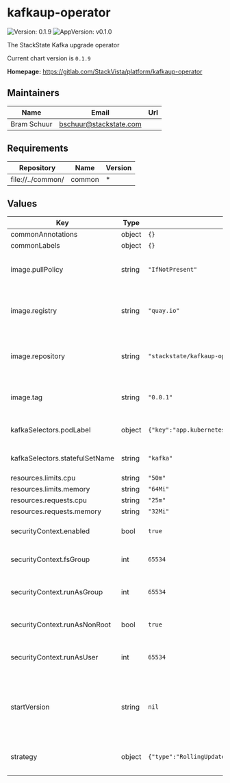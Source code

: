 # kafkaup-operator

![Version: 0.1.9](https://img.shields.io/badge/Version-0.1.9-informational?style=flat-square) ![AppVersion: v0.1.0](https://img.shields.io/badge/AppVersion-v0.1.0-informational?style=flat-square)

The StackState Kafka upgrade operator

Current chart version is `0.1.9`

**Homepage:** <https://gitlab.com/StackVista/platform/kafkaup-operator>

## Maintainers

| Name | Email | Url |
| ---- | ------ | --- |
| Bram Schuur | <bschuur@stackstate.com> |  |

## Requirements

| Repository | Name | Version |
|------------|------|---------|
| file://../common/ | common | * |

## Values

| Key | Type | Default | Description |
|-----|------|---------|-------------|
| commonAnnotations | object | `{}` |  |
| commonLabels | object | `{}` |  |
| image.pullPolicy | string | `"IfNotPresent"` | Pull policy for the image for the KafkaUp operator |
| image.registry | string | `"quay.io"` | Registry containing the image for the KafkaUp operator |
| image.repository | string | `"stackstate/kafkaup-operator"` | Repository containing the image for the KafkaUp operator |
| image.tag | string | `"0.0.1"` | Tag of the image for the KafkaUp operator |
| kafkaSelectors.podLabel | object | `{"key":"app.kubernetes.io/component","value":"kafka"}` | pod label of kafka pods to operate on |
| kafkaSelectors.statefulSetName | string | `"kafka"` | name of the statefulSet to operate on |
| resources.limits.cpu | string | `"50m"` |  |
| resources.limits.memory | string | `"64Mi"` |  |
| resources.requests.cpu | string | `"25m"` |  |
| resources.requests.memory | string | `"32Mi"` |  |
| securityContext.enabled | bool | `true` | Whether or not to enable the securityContext |
| securityContext.fsGroup | int | `65534` | The GID (group ID) used to mount volumes |
| securityContext.runAsGroup | int | `65534` | The GID (group ID) of the owning user of the process |
| securityContext.runAsNonRoot | bool | `true` | Ensure that the user is not root (!= 0) |
| securityContext.runAsUser | int | `65534` | The UID (user ID) of the owning user of the process |
| startVersion | string | `nil` | Version to use if no version is set. Allow going from a non-operated to operated situation |
| strategy | object | `{"type":"RollingUpdate"}` | The strategy for the Deployment object. |
